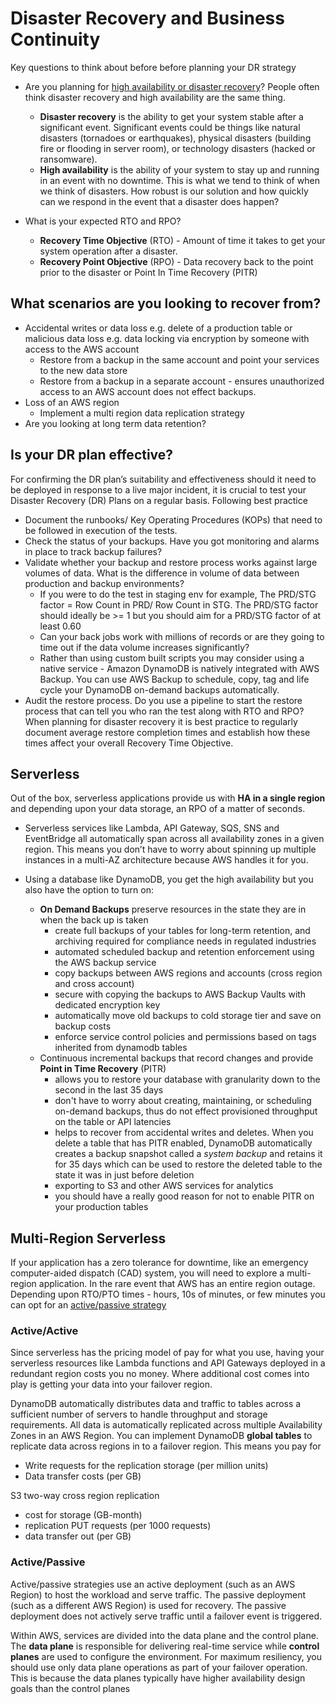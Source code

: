 # Disaster Recovery and Business Continuity

Key questions to think about before before planning your DR strategy

* Are you planning for [high availability or disaster recovery](https://www.readysetcloud.io/blog/allen.helton/is-serverless-disaster-recovery-worth-it/)? People often think disaster recovery and high availability are the same thing.
  * **Disaster recovery** is the ability to get your system stable after a significant event. Significant events could be things like natural disasters (tornadoes or earthquakes), physical disasters (building fire or flooding in server room), or technology disasters (hacked or ransomware).
  * **High availability** is the ability of your system to stay up and running in an event with no downtime. This is what we tend to think of when we think of disasters. How robust is our solution and how quickly can we respond in the event that a disaster does happen?

* What is your expected RTO and RPO?
  * **Recovery Time Objective** (RTO) - Amount of time it takes to get your system operation after a disaster.
  * **Recovery Point Objective** (RPO) - Data recovery back to the point prior to the disaster or Point In Time Recovery (PITR)

## What scenarios are you looking to recover from?

* Accidental writes or data loss e.g. delete of a production table or malicious data loss e.g. data locking via encryption by someone with access to the AWS account
  * Restore from a backup in the same account and point your services to the new data store
  * Restore from a backup in a separate account - ensures unauthorized access to an AWS account does not effect backups.
* Loss of an AWS region
  * Implement a multi region data replication strategy
* Are you looking at long term data retention?

## Is your DR plan effective?

For confirming the DR plan’s suitability and effectiveness should it need to be deployed in response to a live major incident, it is crucial to test your Disaster Recovery (DR) Plans on a regular basis. Following best practice

* Document the runbooks/ Key Operating Procedures (KOPs) that need to be followed in execution of the tests.
* Check the status of your backups. Have you got monitoring and alarms in place to track backup failures?
* Validate whether your backup and restore process works against large volumes of data. What is the difference in volume of data between production and backup environments?
  * If you were to do the test in staging env for example, The PRD/STG factor = Row Count in PRD/ Row Count in STG. The PRD/STG factor should ideally be >= 1 but you should aim for a PRD/STG factor of at least 0.60
  * Can your back jobs work with millions of records or are they going to time out if the data volume increases significantly?
  * Rather than using custom built scripts you may consider using a native service - Amazon DynamoDB is natively integrated with AWS Backup. You can use AWS Backup to schedule, copy, tag and life cycle your DynamoDB on-demand backups automatically.
* Audit the restore process. Do you use a pipeline to start the restore process that can tell you who ran the test along with RTO and RPO? When planning for disaster recovery it is best practice to regularly document average restore completion times and establish how these times affect your overall Recovery Time Objective.

## Serverless

Out of the box, serverless applications provide us with **HA in a single region** and depending upon your data storage, an RPO of a matter of seconds.

* Serverless services like Lambda, API Gateway, SQS, SNS and EventBridge all automatically span across all availability zones in a given region. This means you don’t have to worry about spinning up multiple instances in a multi-AZ architecture because AWS handles it for you.

* Using a database like DynamoDB, you get the high availability but you also have the option to turn on:
  * **On Demand Backups** preserve resources in the state they are in when the back up is taken
    * create full backups of your tables for long-term retention, and archiving required for compliance needs in regulated industries
    * automated scheduled backup and retention enforcement using the AWS backup service
    * copy backups between AWS regions and accounts (cross region and cross account)
    * secure with copying the backups to AWS Backup Vaults with dedicated encryption key
    * automatically move old backups to cold storage tier and save on backup costs
    * enforce service control policies and permissions based on tags inherited from dynamodb tables
  * Continuous incremental backups that record changes and provide **Point in Time Recovery** (PITR)
    * allows you to restore your database with granularity down to the second in the last 35 days
    * don't have to worry about creating, maintaining, or scheduling on-demand backups, thus do not effect provisioned throughput on the table or API latencies
    * helps to recover from accidental writes and deletes. When you delete a table that has PITR enabled, DynamoDB automatically creates a backup snapshot called a *system backup* and retains it for 35 days which can be used to restore the deleted table to the state it was in just before deletion
    * exporting to S3 and other AWS services for analytics
    * you should have a really good reason for not to enable PITR on your production tables

## Multi-Region Serverless

If your application has a zero tolerance for downtime, like an emergency computer-aided dispatch (CAD) system, you will need to explore a multi-region application. In the rare event that AWS has an entire region outage. Depending upon RTO/PTO times - hours, 10s of minutes, or few minutes you can opt for an [active/passive strategy](https://docs.aws.amazon.com/whitepapers/latest/disaster-recovery-workloads-on-aws/disaster-recovery-options-in-the-cloud.html)

### Active/Active

Since serverless has the pricing model of pay for what you use, having your serverless resources like Lambda functions and API Gateways deployed in a redundant region costs you no money. Where additional cost comes into play is getting your data into your failover region.

DynamoDB automatically distributes data and traffic to tables across a sufficient number of servers to handle throughput and storage requirements. All data is automatically replicated across multiple Availability Zones in an AWS Region. You can implement DynamoDB **global tables** to replicate data across regions in to a failover region. This means you pay for

* Write requests for the replication storage (per million units)
* Data transfer costs (per GB)

S3 two-way cross region replication

* cost for storage (GB-month)
* replication PUT requests (per 1000 requests)
* data transfer out (per GB)

### Active/Passive

Active/passive strategies use an active deployment (such as an AWS Region) to host the workload and serve traffic. The passive deployment (such as a different AWS Region) is used for recovery. The passive deployment does not actively serve traffic until a failover event is triggered.

Within AWS, services are divided into the data plane and the control plane. The **data plane** is responsible for delivering real-time service while **control planes** are used to configure the environment. For maximum resiliency, you should use only data plane operations as part of your failover operation. This is because the data planes typically have higher availability design goals than the control planes
